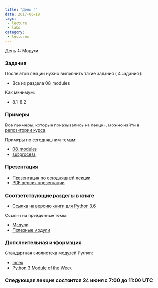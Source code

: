 ```yaml
---
title: "День 4"
date: 2017-06-18
tags:
 - lecture
 - labs
category:
 - lectures
---
```


День 4: Модули

### Задания

После этой лекции нужно выполнить такие задания ( 4 задания ):

* Все из раздела 08_modules

Как минимум:

* 8.1, 8.2


### Примеры

Все примеры, которые показывались на лекции, можно найти в [репозитории курса](https://github.com/pyneng/pyneng-online-jun-jul-2017).

Примеры по сегодняшним темам:

* [08_modules](https://github.com/pyneng/pyneng-online-jun-jul-2017/tree/master/examples/08_modules)
* [subprocess](https://github.com/pyneng/pyneng-online-jun-jul-2017/tree/master/examples/16_additional_info/subprocess)

### Презентация

* [Презентация по сегодняшней лекции](https://gitpitch.com/natenka/pyneng-slides/python3-modules)
* [PDF версия презентации](https://github.com/pyneng/pyneng-online-jun-jul-2017/blob/master/presentations/04_Day4_modules.pdf)


### Соответствующие разделы в книге

* [Ссылка на версию книги для Python 3.6](https://natenka.gitbooks.io/pyneng/content/v/python3.6/)

Ссылки на пройденные темы:

* [Модули](https://natenka.gitbooks.io/pyneng/content/v/python3.6/book/08_modules/)
* [Полезные модули](https://natenka.gitbooks.io/pyneng/content/v/python3.6/book/16_additional_info/useful_modules/)

### Дополнительная информация

Стандартная библиотека модулей Python:

* [Index](https://docs.python.org/3/py-modindex.html)
* [Python 3 Module of the Week](https://pymotw.com/3/)

### Следующая лекция состоится 24 июня с 7:00 до 11:00 UTC

